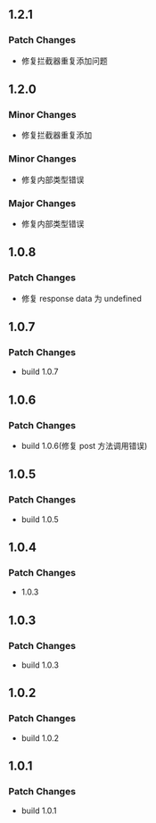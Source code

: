 ## 1.2.1

### Patch Changes

- 修复拦截器重复添加问题

## 1.2.0

### Minor Changes

- 修复拦截器重复添加

### Minor Changes

- 修复内部类型错误

### Major Changes

- 修复内部类型错误

## 1.0.8

### Patch Changes

- 修复 response data 为 undefined

## 1.0.7

### Patch Changes

- build 1.0.7

## 1.0.6

### Patch Changes

- build 1.0.6(修复 post 方法调用错误)

## 1.0.5

### Patch Changes

- build 1.0.5

## 1.0.4

### Patch Changes

- 1.0.3

## 1.0.3

### Patch Changes

- build 1.0.3

## 1.0.2

### Patch Changes

- build 1.0.2

## 1.0.1

### Patch Changes

- build 1.0.1
